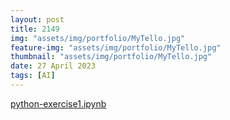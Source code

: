 ```yaml
---
layout: post
title: 2149
img: "assets/img/portfolio/MyTello.jpg"
feature-img: "assets/img/portfolio/MyTello.jpg"
thumbnail: "assets/img/portfolio/MyTello.jpg"
date: 27 April 2023
tags: [AI]
---
```

<a href="_RustedWarfareMod/storage/2149-Beta1.0.rwmod" target="_blank">python-exercise1.ipynb</a>